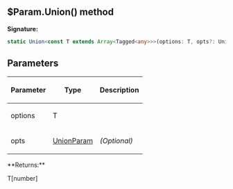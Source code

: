 
## $Param.Union() method

**Signature:**

```typescript
static Union<const T extends Array<Tagged<any>>>(options: T, opts?: UnionParam): T[number];
```

## Parameters

<table><thead><tr><th>

Parameter


</th><th>

Type


</th><th>

Description


</th></tr></thead>
<tbody><tr><td>

options


</td><td>

T


</td><td>


</td></tr>
<tr><td>

opts


</td><td>

[UnionParam](/reference/unionparam.md)


</td><td>

_(Optional)_


</td></tr>
</tbody></table>
**Returns:**

T\[number\]


